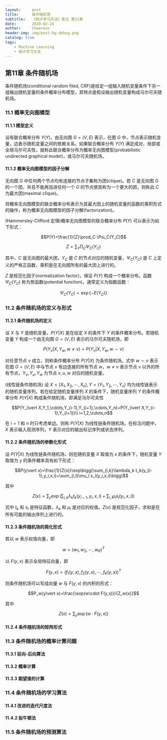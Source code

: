 ```yaml
---
layout:     post
title:      条件随机场
subtitle:   《统计学习方法》笔记 第11章
date:       2020-02-24
author:     Cheereus
header-img: img/post-bg-debug.png
catalog: true
tags:
    - Machine Learning
    - 统计学习方法
---
```


## 第11章 条件随机场

条件随机场(conditional random filed, CRF)是给定一组输入随机变量条件下另一组输出随机变量的条件概率分布模型，其特点是假设输出随机变量构成马尔可夫随机场。

### 11.1 概率无向图模型

#### 11.1.1 模型定义

设有联合概率分布 $Y(Y)$，由无向图 $G=(V,E)$ 表示，在图 $G$ 中，节点表示随机变量，边表示随机变量之间的依赖关系。如果联合概率分布 $Y(Y)$ 满足成对、局部或全局马尔可夫性，就称此联合概率分布为概率无向图模型(probabilistic undirected graphical model)，或马尔可夫随机场。

#### 11.1.2 概率无向图模型的因子分解

无向图 $G$ 中任何两个节点均有连接的节点子集称为团(clique)。若 $C$ 是无向图 $G$ 的一个团，并且不能再加进任何一个 $G$ 的节点使其称为一个更大的团，则称此 $C$ 为最大团(maximal clique)。

将概率无向图模型的联合概率分布表示为其最大团上的随机变量的函数的乘积形式的操作，称为概率无向图模型的因子分解(factorization)。

(Hammersley-Clifford 定理)概率无向图模型的联合概率分布 $P(Y)$ 可以表示为如下形式：

$$P(Y)=\frac{1}{Z}\prod_C \Psi_C(Y_C)$$

$$Z=\sum_Y\prod_C\Psi_C(Y_C)$$

其中，$C$ 是无向图的最大团，$Y_C$ 是 $C$ 的节点对应的随机变量，$\Psi_C(Y_C)$ 是 $C$ 上定义的严格正函数，乘积是在无向图所有的最大团上进行的。

$Z$ 是规范化因子(normalization factor)，保证 $P(Y)$ 构成一个概率分布。函数 $\Psi_C(Y_C)$ 称为势函数(potential function)，通常定义为指数函数：

$$\Psi_C(Y_C)=\exp\{-E(Y_C)\}$$

### 11.2 条件随机场的定义与形式

#### 11.2.1 条件随机场的定义

设 $X$ 与 $Y$ 是随机变量，$P(Y\vert X)$ 是在给定 $X$ 的条件下 $Y$ 的条件概率分布。若随机变量 $Y$ 构成一个由无向图 $G=(V,E)$ 表示的马尔可夫随机场，即

$$P(Y_v\vert X,Y_w,w \neq v)=P(Y_v\vert X,Y_w,w\sim v)$$

对任意节点 $v$ 成立，则称条件概率分布 $P(Y\vert X)$ 为条件随机场。式中 $w\sim v$ 表示在图 $G=(V,E)$ 中与节点 $v$ 有边连接的所有节点 $w$，$w\neq v$ 表示节点 $v$ 以外的所有节点，$Y_v,Y_u,Y_w$ 为节点 $v,u,w$ 对应的随机变量。

(线性链条件随机场) 设 $X=(X_1,X_2,\cdots,X_n),Y=(Y_1,Y_2,\cdots,Y_n)$ 均为线性链表示的随机变量序列，若在给定随机变量序列 $X$ 的条件下，随机变量序列 $Y$ 的条件概率分布 $P(Y\vert X)$ 构成条件随机场，即满足马尔可夫性

$$P(Y_i\vert X,Y_1,\cdots,Y_{i-1},Y_{i+1},\cdots,Y_n)=P(Y_i\vert X,Y_{i-1},Y_{i+1})\\ i=1,2,\cdots,n$$

在 $i=1$ 和 $n$ 时只考虑单边。则称 $P(Y\vert X)$ 为线性链条件随机场。在标注问题中，$X$ 表示输入观测序列，$Y$ 表示对应的输出标记序列或状态序列。

#### 11.2.2 条件随机场的参数化形式

设 $P(Y\vert X)$ 为线性链条件随机场，则在随机变量 $X$ 取值为 $x$ 的条件下，随机变量 $Y$ 取值为 $y$ 的条件概率具有如下形式：

$$P(y\vert x)=\frac{1}{Z(x)}\exp\bigg(\sum_{i,k}\lambda_k t_k(y_{i-1},y_i,x,i)+\sum_{i,l}\mu_l s_l(y_i,x,i)\bigg)$$

其中

$$Z(x)=\sum_y\exp\bigg(\sum_{i,k}\lambda_k t_k(y_{i-1},y_i,x,i)+\sum_{i,l}\mu_l s_l(y_i,x,i)\bigg)$$

式中 $t_k$ 和 $s_l$ 是特征函数，$\lambda_k$ 和 $\mu_l$ 是对应的权值。$Z(x)$ 是规范化因子，求和是在所有可能的输出序列上进行的。

#### 11.2.3 条件随机场的简化形式

若以 $w$ 表示权值向量，即

$$w=(w_1,w_2,\cdots,w_K)^T$$

以 $F(y,x)$ 表示全局特征向量，即

$$F(y,x)=(f_1(y,x),f_2(y,x),\cdots,f_K(y,x))^T$$

则条件随机场可以写成向量 $w$ 与 $F(y,x)$ 的内积的形式：

$$P_w(y\vert x)=\frac{\exp(w\cdot F(y,x))}{Z_w(x)}$$

其中

$$Z(x)=\sum_y\exp(w\cdot F(y,x))$$

#### 11.2.4 条件随机场的矩阵形式

### 11.3 条件随机场的概率计算问题

#### 11.3.1 前向-后向算法

#### 11.3.2 概率计算

#### 11.3.3 期望值的计算

### 11.4 条件随机场的学习算法

#### 11.4.1 改进的迭代尺度法

#### 11.4.2 拟牛顿法

### 11.5 条件随机场的预测算法
